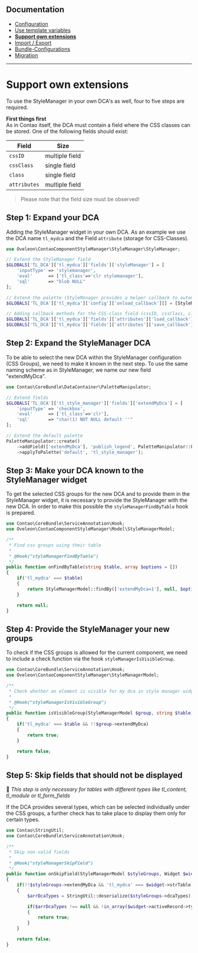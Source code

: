 ## Documentation
- [Configuration](CONFIGURATION.md)
- [Use template variables](TEMPLATE_VARIABLES.md)
- __[Support own extensions](SUPPORT.md)__
- [Import / Export](IMPORT_EXPORT.md)
- [Bundle-Configurations](BUNDLE_CONFIG.md)
- [Migration](docs/MIGRATE.md)

---

# Support own extensions
To use the StyleManager in your own DCA's as well, four to five steps are required.

__First things first__\
As in Contao itself, the DCA must contain a field where the CSS classes can be stored. One of the following fields should exist:

| Field        | Size           |
|--------------|----------------|
| `cssID`      | multiple field |
| `cssClass`   | single field   |
| `class`      | single field   |
| `attributes` | multiple field |

> Please note that the field size must be observed!

## Step 1: Expand your DCA
Adding the StyleManager widget in your own DCA. As an example we use the DCA name `tl_mydca` and the Field `attribute` (storage for CSS-Classes).

```php
use Oveleon\ContaoComponentStyleManager\StyleManager\StyleManager;

// Extend the StyleManager field
$GLOBALS['TL_DCA']['tl_mydca']['fields']['styleManager'] = [
    'inputType' => 'stylemanager',
    'eval'      => ['tl_class'=>'clr stylemanager'],
    'sql'       => "blob NULL"
];

// Extend the palette (StyleManager provides a helper callback to automatically include all palettes in the DCA, Contao's palette manipulator can also be used)
$GLOBALS['TL_DCA']['tl_mydca']['config']['onload_callback'][] = [StyleManager::class, 'addPalette'];

// Adding callback methods for the CSS-class field (cssID, cssClass, class or attributes)
$GLOBALS['TL_DCA']['tl_mydca']['fields']['attributes']['load_callback'][] = [StyleManager::class, 'onLoad'];
$GLOBALS['TL_DCA']['tl_mydca']['fields']['attributes']['save_callback'][] = [StyleManager::class, 'onSave'];
```

## Step 2: Expand the StyleManager DCA
To be able to select the new DCA within the StyleManager configuration (CSS Groups), we need to make it known in the next step. To use the same naming scheme as in StyleManager, we name our new field "extendMyDca".

```php
use Contao\CoreBundle\DataContainer\PaletteManipulator;

// Extend fields
$GLOBALS['TL_DCA']['tl_style_manager']['fields']['extendMyDca'] = [
    'inputType' => 'checkbox',
    'eval'      => ['tl_class'=>'clr'],
    'sql'       => "char(1) NOT NULL default ''"
];

// Extend the default palette
PaletteManipulator::create()
    ->addField(['extendMyDca'], 'publish_legend', PaletteManipulator::POSITION_APPEND)
    ->applyToPalette('default', 'tl_style_manager');
```

## Step 3: Make your DCA known to the StyleManager widget

To get the selected CSS groups for the new DCA and to provide them in the StyleManager widget, it is necessary to provide the StyleManager with the new DCA. In order to make this possible the `styleManagerFindByTable` hook is prepared.

```php
use Contao\CoreBundle\ServiceAnnotation\Hook;
use Oveleon\ContaoComponentStyleManager\Model\StyleManagerModel;

/**
 * Find css groups using their table
 * 
 * @Hook("styleManagerFindByTable")
 */
public function onFindByTable(string $table, array $options = [])
{
    if('tl_mydca' === $table)
    {
        return StyleManagerModel::findBy(['extendMyDca=1'], null, $options);
    }

    return null;
}
```

## Step 4: Provide the StyleManager your new groups

To check if the CSS groups is allowed for the current component, we need to include a check function via the hook `styleManagerIsVisibleGroup`.

```php
use Contao\CoreBundle\ServiceAnnotation\Hook;
use Oveleon\ContaoComponentStyleManager\StyleManagerModel;

/**
 * Check whether an element is visible for my dca in style manager widget
 * 
 * @Hook("styleManagerIsVisibleGroup")
 */
public function isVisibleGroup(StyleManagerModel $group, string $table): bool
{
    if('tl_mydca' === $table && !!$group->extendMyDca)
    {
        return true;
    }

    return false;
}
```

## Step 5: **Skip fields** that should not be displayed

📌 _This step is only necessary for tables with different types like tl_content, tl_module or tl_form_fields_

If the DCA provides several types, which can be selected individually under the CSS groups, a further check has to take place to display them only for certain types.

```php
use Contao\StringUtil;
use Contao\CoreBundle\ServiceAnnotation\Hook;

/**
 * Skip non-valid fields
 *
 * @Hook("styleManagerSkipField")
 */
public function onSkipField(StyleManagerModel $styleGroups, Widget $widget)
{
    if(!!$styleGroups->extendMyDca && 'tl_mydca' === $widget->strTable)
    {
        $arrDcaTypes = StringUtil::deserialize($styleGroups->dcaTypes);

        if($arrDcaTypes !== null && !in_array($widget->activeRecord->type, $arrDcaTypes))
        {
            return true;
        }
    }

    return false;
}
```
